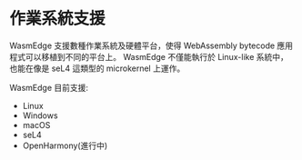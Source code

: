 # 作業系統支援

WasmEdge 支援數種作業系統及硬體平台，使得 WebAssembly bytecode 應用程式可以移植到不同的平台上。
WasmEdge 不僅能執行於 Linux-like 系統中，也能在像是 seL4 這類型的 microkernel 上運作。

WasmEdge 目前支援:

* Linux
* Windows
* macOS
* seL4
* OpenHarmony(進行中)
